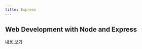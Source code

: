 ```yaml
---
title: Express
---
```


## Web Development with Node and Express

[내용 보기](./web-development-with-node-and-express/)
